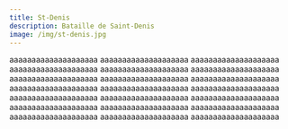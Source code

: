 ```yaml
---
title: St-Denis
description: Bataille de Saint-Denis
image: /img/st-denis.jpg
---
```


aaaaaaaaaaaaaaaaaaaa
aaaaaaaaaaaaaaaaaaaa
aaaaaaaaaaaaaaaaaaaa
aaaaaaaaaaaaaaaaaaaa
aaaaaaaaaaaaaaaaaaaa
aaaaaaaaaaaaaaaaaaaa
aaaaaaaaaaaaaaaaaaaa
aaaaaaaaaaaaaaaaaaaa
aaaaaaaaaaaaaaaaaaaa
aaaaaaaaaaaaaaaaaaaa
aaaaaaaaaaaaaaaaaaaa
aaaaaaaaaaaaaaaaaaaa
aaaaaaaaaaaaaaaaaaaa
aaaaaaaaaaaaaaaaaaaa
aaaaaaaaaaaaaaaaaaaa
aaaaaaaaaaaaaaaaaaaa
aaaaaaaaaaaaaaaaaaaa
aaaaaaaaaaaaaaaaaaaa
aaaaaaaaaaaaaaaaaaaa
aaaaaaaaaaaaaaaaaaaa
aaaaaaaaaaaaaaaaaaaa
